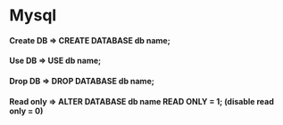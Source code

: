 # Mysql

#### Create DB => CREATE DATABASE db name;
#### Use DB => USE db name;
#### Drop DB => DROP DATABASE db name;
#### Read only => ALTER DATABASE db name READ ONLY = 1; (disable read only = 0)
    
